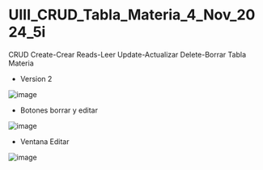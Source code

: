 # UIII_CRUD_Tabla_Materia_4_Nov_2024_5i
CRUD Create-Crear Reads-Leer Update-Actualizar Delete-Borrar Tabla Materia

- Version 2

![image](https://github.com/user-attachments/assets/67fd6047-81a5-4561-9afa-10a7967f6430)

- Botones borrar y editar

![image](https://github.com/user-attachments/assets/c2dce309-fbf0-4e63-b6a8-a2e1ae702204)

- Ventana Editar

![image](https://github.com/user-attachments/assets/1588a289-4f2d-4709-a53b-dbc5b5cf6f1f)

